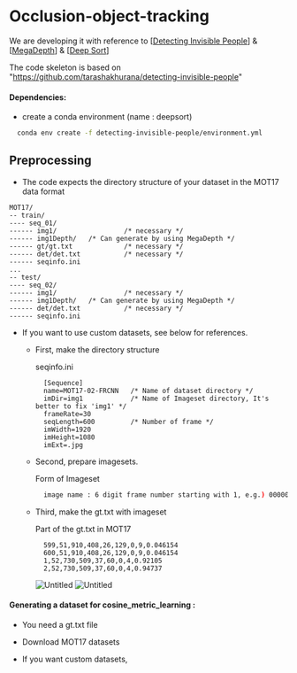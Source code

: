 # Occlusion-object-tracking
We are developing it with reference to [[Detecting Invisible People](https://github.com/tarashakhurana/detecting-invisible-people)] & [[MegaDepth](https://github.com/zhengqili/MegaDepth)] & [[Deep Sort](https://github.com/nwojke/deep_sort)]

The code skeleton is based on "https://github.com/tarashakhurana/detecting-invisible-people"

#### Dependencies:
* create a conda environment (name : deepsort)
```bash
  conda env create -f detecting-invisible-people/environment.yml
```

## Preprocessing
* The code expects the directory structure of your dataset in the MOT17 data format

```
MOT17/
-- train/
---- seq_01/
------ img1/                 /* necessary */
------ img1Depth/   /* Can generate by using MegaDepth */
------ gt/gt.txt             /* necessary */
------ det/det.txt           /* necessary */
------ seqinfo.ini
...
-- test/
---- seq_02/
------ img1/                 /* necessary */
------ img1Depth/   /* Can generate by using MegaDepth */
------ det/det.txt           /* necessary */
------ seqinfo.ini
```

* If you want to use custom datasets, see below for references.

  * First, make the directory structure
  
    seqinfo.ini
    ```
      [Sequence]
      name=MOT17-02-FRCNN   /* Name of dataset directory */
      imDir=img1            /* Name of Imageset directory, It's better to fix 'img1' */
      frameRate=30
      seqLength=600         /* Number of frame */
      imWidth=1920
      imHeight=1080
      imExt=.jpg
    ```
    
  * Second, prepare imagesets.

    Form of Imageset
    ```bash
      image name : 6 digit frame number starting with 1, e.g.) 000001.jpg ~ 000600.jpg
    ```
  * Third, make the gt.txt with imageset

    Part of the gt.txt in MOT17
    ```
      599,51,910,408,26,129,0,9,0.046154
      600,51,910,408,26,129,0,9,0.046154
      1,52,730,509,37,60,0,4,0.92105
      2,52,730,509,37,60,0,4,0.94737
    ```
    ![Untitled](https://user-images.githubusercontent.com/32154881/160889755-3b3655e7-da6f-4037-8975-6023794af0a4.png)
    ![Untitled](https://user-images.githubusercontent.com/32154881/160890340-2dbb26db-c797-4609-8109-939a7186b412.png)

#### Generating a dataset for cosine_metric_learning :
* You need a gt.txt file

* Download MOT17 datasets

* If you want custom datasets, 
